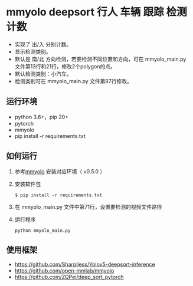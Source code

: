 # mmyolo deepsort 行人 车辆 跟踪 检测 计数

- 实现了 出/入 分别计数。
- 显示检测类别。
- 默认是 南/北 方向检测，若要检测不同位置和方向，可在 mmyolo_main.py 文件第13行和21行，修改2个polygon的点。
- 默认检测类别：小汽车。
- 检测类别可在 mmyolo_main.py 文件第87行修改。


## 运行环境

- python 3.6+，pip 20+
- pytorch
- mmyolo
- pip install -r requirements.txt


## 如何运行

1. 参考[mmyolo](https://github.com/open-mmlab/mmyolo) 安装对应环境（ v0.5.0 ）

   
2. 安装软件包

    ```
    $ pip install -r requirements.txt
    ```

3. 在 mmyolo_main.py 文件中第71行，设置要检测的视频文件路径

   
4. 运行程序

    ```
    python mmyolo_main.py
    ```


## 使用框架

- https://github.com/Sharpiless/Yolov5-deepsort-inference
- https://github.com/open-mmlab/mmyolo
- https://github.com/ZQPei/deep_sort_pytorch
